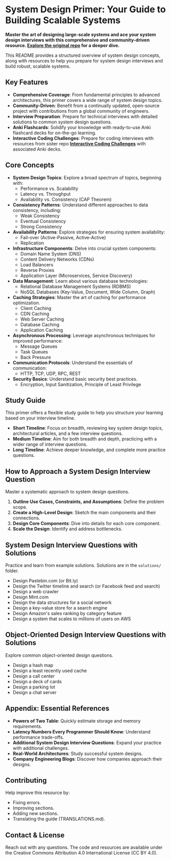 # System Design Primer: Your Guide to Building Scalable Systems

**Master the art of designing large-scale systems and ace your system design interviews with this comprehensive and community-driven resource. [Explore the original repo](https://github.com/donnemartin/system-design-primer) for a deeper dive.**

This README provides a structured overview of system design concepts, along with resources to help you prepare for system design interviews and build robust, scalable systems.

## Key Features

*   **Comprehensive Coverage**: From fundamental principles to advanced architectures, this primer covers a wide range of system design topics.
*   **Community-Driven**: Benefit from a continually updated, open-source project with contributions from a global community of engineers.
*   **Interview Preparation**: Prepare for technical interviews with detailed solutions to common system design questions.
*   **Anki Flashcards**: Solidify your knowledge with ready-to-use Anki flashcard decks for on-the-go learning.
*   **Interactive Coding Challenges**: Prepare for coding interviews with resources from sister repo [**Interactive Coding Challenges**](https://github.com/donnemartin/interactive-coding-challenges) with associated Anki decks.

## Core Concepts

*   **System Design Topics**: Explore a broad spectrum of topics, beginning with:
    *   Performance vs. Scalability
    *   Latency vs. Throughput
    *   Availability vs. Consistency (CAP Theorem)
*   **Consistency Patterns**: Understand different approaches to data consistency, including:
    *   Weak Consistency
    *   Eventual Consistency
    *   Strong Consistency
*   **Availability Patterns**: Explore strategies for ensuring system availability:
    *   Fail-over (Active-Passive, Active-Active)
    *   Replication
*   **Infrastructure Components**: Delve into crucial system components:
    *   Domain Name System (DNS)
    *   Content Delivery Networks (CDNs)
    *   Load Balancers
    *   Reverse Proxies
    *   Application Layer (Microservices, Service Discovery)
*   **Data Management**: Learn about various database technologies:
    *   Relational Database Management Systems (RDBMS)
    *   NoSQL Databases (Key-Value, Document, Wide Column, Graph)
*   **Caching Strategies**: Master the art of caching for performance optimization.
    *   Client Caching
    *   CDN Caching
    *   Web Server Caching
    *   Database Caching
    *   Application Caching
*   **Asynchronous Processing**: Leverage asynchronous techniques for improved performance:
    *   Message Queues
    *   Task Queues
    *   Back Pressure
*   **Communication Protocols**: Understand the essentials of communication:
    *   HTTP, TCP, UDP, RPC, REST
*   **Security Basics**: Understand basic security best practices.
    *   Encryption, Input Sanitization, Principle of Least Privilege

## Study Guide

This primer offers a flexible study guide to help you structure your learning based on your interview timeline.

*   **Short Timeline**: Focus on breadth, reviewing key system design topics, architectural articles, and a few interview questions.
*   **Medium Timeline**: Aim for both breadth and depth, practicing with a wider range of interview questions.
*   **Long Timeline**: Achieve deeper knowledge, and complete more practice questions.

## How to Approach a System Design Interview Question

Master a systematic approach to system design questions.

1.  **Outline Use Cases, Constraints, and Assumptions**: Define the problem scope.
2.  **Create a High-Level Design**: Sketch the main components and their connections.
3.  **Design Core Components**: Dive into details for each core component.
4.  **Scale the Design**: Identify and address bottlenecks.

## System Design Interview Questions with Solutions

Practice and learn from example solutions. Solutions are in the `solutions/` folder.

*   Design Pastebin.com (or Bit.ly)
*   Design the Twitter timeline and search (or Facebook feed and search)
*   Design a web crawler
*   Design Mint.com
*   Design the data structures for a social network
*   Design a key-value store for a search engine
*   Design Amazon's sales ranking by category feature
*   Design a system that scales to millions of users on AWS

## Object-Oriented Design Interview Questions with Solutions

Explore common object-oriented design questions.

*   Design a hash map
*   Design a least recently used cache
*   Design a call center
*   Design a deck of cards
*   Design a parking lot
*   Design a chat server

## Appendix: Essential References

*   **Powers of Two Table**: Quickly estimate storage and memory requirements.
*   **Latency Numbers Every Programmer Should Know**: Understand performance trade-offs.
*   **Additional System Design Interview Questions**: Expand your practice with additional challenges.
*   **Real-World Architectures**: Study successful system designs.
*   **Company Engineering Blogs**: Discover how companies approach their designs.

## Contributing

Help improve this resource by:

*   Fixing errors.
*   Improving sections.
*   Adding new sections.
*   Translating the guide (TRANSLATIONS.md).

## Contact & License

Reach out with any questions. The code and resources are available under the Creative Commons Attribution 4.0 International License (CC BY 4.0).